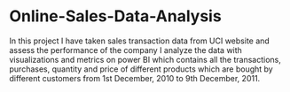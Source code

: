 # Online-Sales-Data-Analysis
In this  project I have taken sales transaction data from UCI website and assess the performance of the company I analyze the data with visualizations and metrics on power BI which contains all the transactions, purchases, quantity and price of different products which are bought by different customers from 1st December, 2010 to 9th December, 2011.
